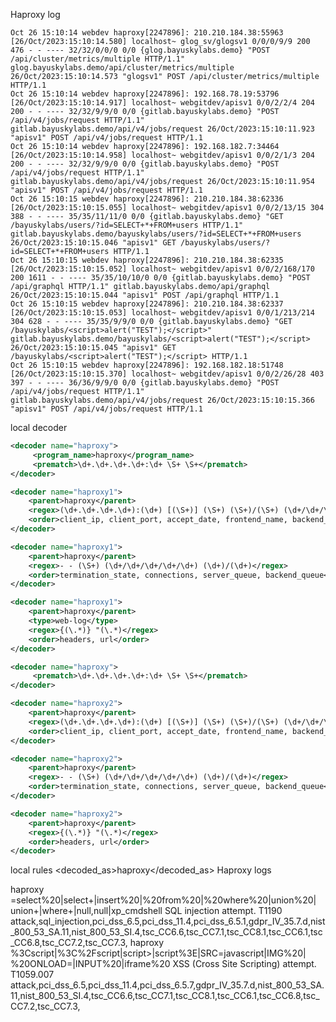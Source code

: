 Haproxy log

```
Oct 26 15:10:14 webdev haproxy[2247896]: 210.210.184.38:55963 [26/Oct/2023:15:10:14.580] localhost~ glog_sv/glogsv1 0/0/0/9/9 200 476 - - ---- 32/32/0/0/0 0/0 {glog.bayuskylabs.demo} "POST /api/cluster/metrics/multiple HTTP/1.1" glog.bayuskylabs.demo/api/cluster/metrics/multiple 26/Oct/2023:15:10:14.573 "glogsv1" POST /api/cluster/metrics/multiple HTTP/1.1
Oct 26 15:10:14 webdev haproxy[2247896]: 192.168.78.19:53796 [26/Oct/2023:15:10:14.917] localhost~ webgitdev/apisv1 0/0/2/2/4 204 200 - - ---- 32/32/9/9/0 0/0 {gitlab.bayuskylabs.demo} "POST /api/v4/jobs/request HTTP/1.1" gitlab.bayuskylabs.demo/api/v4/jobs/request 26/Oct/2023:15:10:11.923 "apisv1" POST /api/v4/jobs/request HTTP/1.1
Oct 26 15:10:14 webdev haproxy[2247896]: 192.168.182.7:34464 [26/Oct/2023:15:10:14.958] localhost~ webgitdev/apisv1 0/0/2/1/3 204 200 - - ---- 32/32/9/9/0 0/0 {gitlab.bayuskylabs.demo} "POST /api/v4/jobs/request HTTP/1.1" gitlab.bayuskylabs.demo/api/v4/jobs/request 26/Oct/2023:15:10:11.954 "apisv1" POST /api/v4/jobs/request HTTP/1.1
Oct 26 15:10:15 webdev haproxy[2247896]: 210.210.184.38:62336 [26/Oct/2023:15:10:15.055] localhost~ webgitdev/apisv1 0/0/2/13/15 304 388 - - ---- 35/35/11/11/0 0/0 {gitlab.bayuskylabs.demo} "GET /bayuskylabs/users/?id=SELECT+*+FROM+users HTTP/1.1" gitlab.bayuskylabs.demo/bayuskylabs/users/?id=SELECT+*+FROM+users 26/Oct/2023:15:10:15.046 "apisv1" GET /bayuskylabs/users/?id=SELECT+*+FROM+users HTTP/1.1
Oct 26 15:10:15 webdev haproxy[2247896]: 210.210.184.38:62335 [26/Oct/2023:15:10:15.052] localhost~ webgitdev/apisv1 0/0/2/168/170 200 1611 - - ---- 35/35/10/10/0 0/0 {gitlab.bayuskylabs.demo} "POST /api/graphql HTTP/1.1" gitlab.bayuskylabs.demo/api/graphql 26/Oct/2023:15:10:15.044 "apisv1" POST /api/graphql HTTP/1.1
Oct 26 15:10:15 webdev haproxy[2247896]: 210.210.184.38:62337 [26/Oct/2023:15:10:15.053] localhost~ webgitdev/apisv1 0/0/1/213/214 304 628 - - ---- 35/35/9/9/0 0/0 {gitlab.bayuskylabs.demo} "GET /bayuskylabs/<script>alert("TEST");</script>" gitlab.bayuskylabs.demo/bayuskylabs/<script>alert("TEST");</script> 26/Oct/2023:15:10:15.045 "apisv1" GET /bayuskylabs/<script>alert("TEST");</script> HTTP/1.1
Oct 26 15:10:15 webdev haproxy[2247896]: 192.168.182.18:51748 [26/Oct/2023:15:10:15.370] localhost~ webgitdev/apisv1 0/0/2/26/28 403 397 - - ---- 36/36/9/9/0 0/0 {gitlab.bayuskylabs.demo} "POST /api/v4/jobs/request HTTP/1.1" gitlab.bayuskylabs.demo/api/v4/jobs/request 26/Oct/2023:15:10:15.366 "apisv1" POST /api/v4/jobs/request HTTP/1.1
```

local decoder

```xml
<decoder name="haproxy">
     <program_name>haproxy</program_name>
     <prematch>\d+.\d+.\d+.\d+:\d+ \S+ \S+</prematch>
</decoder>

<decoder name="haproxy1">
    <parent>haproxy</parent>
    <regex>(\d+.\d+.\d+.\d+):(\d+) [(\S+)] (\S+) (\S+)/(\S+) (\d+/\d+/\d+/\d+/\d+) (\S+) (\S+)</regex>
    <order>client_ip, client_port, accept_date, frontend_name, backend_name, server_name, timer, status_code, response_lenght</order>
</decoder>

<decoder name="haproxy1">
    <parent>haproxy</parent>
    <regex>- - (\S+) (\d+/\d+/\d+/\d+/\d+) (\d+)/(\d+)</regex>
    <order>termination_state, connections, server_queue, backend_queue</order>
</decoder>

<decoder name="haproxy1">
    <parent>haproxy</parent>
    <type>web-log</type>
    <regex>{(\.*)} "(\.*)</regex>
    <order>headers, url</order>
</decoder>

<decoder name="haproxy">
     <prematch>\d+.\d+.\d+.\d+:\d+ \S+ \S+</prematch>
</decoder>

<decoder name="haproxy2">
    <parent>haproxy</parent>
    <regex>(\d+.\d+.\d+.\d+):(\d+) [(\S+)] (\S+) (\S+)/(\S+) (\d+/\d+/\d+/\d+/\d+) (\S+) (\S+)</regex>
    <order>client_ip, client_port, accept_date, frontend_name, backend_name, server_name, timer, status_code, response_lenght</order>
</decoder>

<decoder name="haproxy2">
    <parent>haproxy</parent>
    <regex>- - (\S+) (\d+/\d+/\d+/\d+/\d+) (\d+)/(\d+)</regex>
    <order>termination_state, connections, server_queue, backend_queue</order>
</decoder>

<decoder name="haproxy2">
    <parent>haproxy</parent>
    <regex>{(\.*)} "(\.*)</regex>
    <order>headers, url</order>
</decoder>
```

local rules
<rule id="100002" level="3">
    <decoded_as>haproxy</decoded_as>
    <description>Haproxy logs</description>
  </rule>
  
  <rule id="100004" level="7">
    <!--<if_sid>31100,31108</if_sid>-->
    <decoded_as>haproxy</decoded_as>
    <url>=select%20|select+|insert%20|%20from%20|%20where%20|union%20|</url>
    <url>union+|where+|null,null|xp_cmdshell</url>
    <description>SQL injection attempt.</description>
    <mitre>
      <id>T1190</id>
    </mitre>
    <group>attack,sql_injection,pci_dss_6.5,pci_dss_11.4,pci_dss_6.5.1,gdpr_IV_35.7.d,nist_800_53_SA.11,nist_800_53_SI.4,tsc_CC6.6,tsc_CC7.1,tsc_CC8.1,tsc_CC6.1,tsc_CC6.8,tsc_CC7.2,tsc_CC7.3,</group>
  </rule>
  
  <rule id="100005" level="6">
    <decoded_as>haproxy</decoded_as>
    <url>%3Cscript|%3C%2Fscript|script>|script%3E|SRC=javascript|IMG%20|</url>
    <url>%20ONLOAD=|INPUT%20|iframe%20</url>
    <description>XSS (Cross Site Scripting) attempt.</description>
    <mitre>
      <id>T1059.007</id>
    </mitre>
    <group>attack,pci_dss_6.5,pci_dss_11.4,pci_dss_6.5.7,gdpr_IV_35.7.d,nist_800_53_SA.11,nist_800_53_SI.4,tsc_CC6.6,tsc_CC7.1,tsc_CC8.1,tsc_CC6.1,tsc_CC6.8,tsc_CC7.2,tsc_CC7.3,</group>
  </rule>